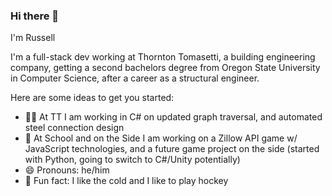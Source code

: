 ### Hi there 👋

I'm Russell

I'm a full-stack dev working at Thornton Tomasetti, a building engineering company, getting a second bachelors degree from Oregon State University in Computer Science, after a career as a structural engineer. 

Here are some ideas to get you started:

- 👨‍💻 At TT I am working in C# on updated graph traversal, and automated steel connection design 
- 🦫 At School and on the Side I am working on a Zillow API game w/ JavaScript technologies, and a future game project on the side (started with Python, going to switch to C#/Unity potentially)
- 😄 Pronouns: he/him
- 🏒 Fun fact: I like the cold and I like to play hockey 
